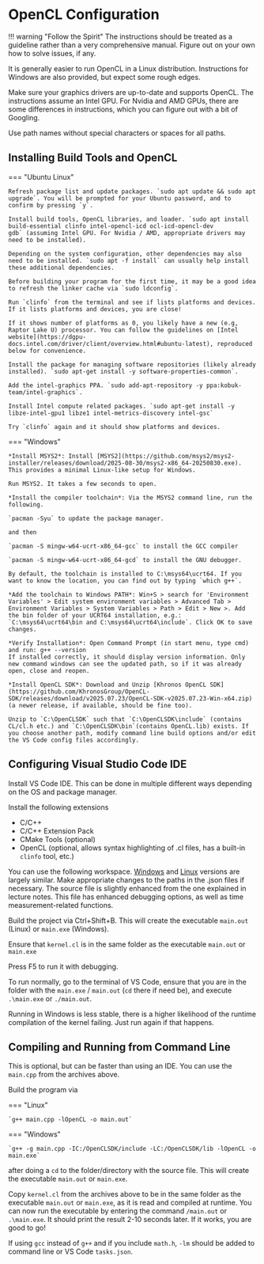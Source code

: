# OpenCL Configuration

!!! warning "Follow the Spirit"
    The instructions should be treated as a guideline rather than a very comprehensive manual. Figure out on your own how to solve issues, if any.

It is generally easier to run OpenCL in a Linux distribution. Instructions for Windows are also provided, but expect some rough edges.

Make sure your graphics drivers are up-to-date and supports OpenCL. The instructions assume an Intel GPU. For Nvidia and AMD GPUs, there are some differences in instructions, which you can figure out with a bit of Googling.

Use path names without special characters or spaces for all paths.

## Installing Build Tools and OpenCL

=== "Ubuntu Linux"

    Refresh package list and update packages. `sudo apt update && sudo apt upgrade`. You will be prompted for your Ubuntu password, and to confirm by pressing `y`.

    Install build tools, OpenCL libraries, and loader. `sudo apt install build-essential clinfo intel-opencl-icd ocl-icd-opencl-dev gdb` (assuming Intel GPU. For Nvidia / AMD, appropriate drivers may need to be installed).
    
    Depending on the system configuration, other dependencies may also need to be installed. `sudo apt -f install` can usually help install these additional dependencies.

    Before building your program for the first time, it may be a good idea to refresh the linker cache via `sudo ldconfig`.

    Run `clinfo` from the terminal and see if lists platforms and devices. If it lists platforms and devices, you are close! 
    
    If it shows number of platforms as 0, you likely have a new (e.g, Raptor Lake U) processor. You can follow the guidelines on [Intel website](https://dgpu-docs.intel.com/driver/client/overview.html#ubuntu-latest), reproduced below for convenience.

    Install the package for managing software repositories (likely already installed). `sudo apt-get install -y software-properties-common`.

    Add the intel-graphics PPA. `sudo add-apt-repository -y ppa:kobuk-team/intel-graphics`.

    Install Intel compute related packages. `sudo apt-get install -y libze-intel-gpu1 libze1 intel-metrics-discovery intel-gsc`

    Try `clinfo` again and it should show platforms and devices.

=== "Windows"

    *Install MSYS2*: Install [MSYS2](https://github.com/msys2/msys2-installer/releases/download/2025-08-30/msys2-x86_64-20250830.exe). This provides a minimal Linux-like setup for Windows.

    Run MSYS2. It takes a few seconds to open.

    *Install the compiler toolchain*: Via the MSYS2 command line, run the following.

    `pacman -Syu` to update the package manager.
    
    and then
    
    `pacman -S mingw-w64-ucrt-x86_64-gcc` to install the GCC compiler
    
    `pacman -S mingw-w64-ucrt-x86_64-gcd` to install the GNU debugger.

    By default, the toolchain is installed to C:\msys64\ucrt64. If you want to know the location, you can find out by typing `which g++`.

    *Add the toolchain to Windows PATH*: Win+S > search for 'Environment Variables' > Edit system environment variables > Advanced Tab > Environment Variables > System Variables > Path > Edit > New >. Add the bin folder of your UCRT64 installation, e.g.: `C:\msys64\ucrt64\bin and C:\msys64\ucrt64\include`. Click OK to save changes.

    *Verify Installation*: Open Command Prompt (in start menu, type cmd) and run: g++ --version
    If installed correctly, it should display version information. Only new command windows can see the updated path, so if it was already open, close and reopen.

    *Install OpenCL SDK*: Download and Unzip [Khronos OpenCL SDK](https://github.com/KhronosGroup/OpenCL-SDK/releases/download/v2025.07.23/OpenCL-SDK-v2025.07.23-Win-x64.zip) (a newer release, if available, should be fine too).

    Unzip to `C:\OpenCLSDK` such that `C:\OpenCLSDK\include` (contains CL/cl.h etc.) and `C:\OpenCLSDK\bin`(contains OpenCL.lib) exists. If you choose another path, modify command line build options and/or edit the VS Code config files accordingly.

## Configuring Visual Studio Code IDE

Install VS Code IDE. This can be done in multiple different ways depending on the OS and package manager.

Install the following extensions

* C/C++
* C/C++ Extension Pack
* CMake Tools (optional)
* OpenCL (optional, allows syntax highlighting of .cl files, has a built-in `clinfo` tool, etc.)

You can use the following workspace. [Windows](../code_templates/Assignment_3/Asst3_OpenCL_Win.zip) and [Linux](../code_templates/Assignment_3/Asst3_OpenCL_Lin.zip) versions are largely similar. Make appropriate changes to the paths in the .json files if necessary. The source file is slightly enhanced from the one explained in lecture notes. This file has enhanced debugging options, as well as time measurement-related functions.

Build the project via Ctrl+Shift+B. This will create the executable `main.out` (Linux) or `main.exe` (Windows).

Ensure that `kernel.cl` is in the same folder as the executable `main.out` or `main.exe`

Press F5 to run it with debugging.

To run normally, go to the terminal of VS Code, ensure that you are in the folder with the `main.exe` / `main.out` (`cd` there if need be), and execute `.\main.exe` or `./main.out`.

Running in Windows is less stable, there is a higher likelihood of the runtime compilation of the kernel failing. Just run again if that happens.

## Compiling and Running from Command Line

This is optional, but can be faster than using an IDE. You can use the `main.cpp` from the archives above.

Build the program via

=== "Linux"

    `g++ main.cpp -lOpenCL -o main.out`

=== "Windows"

    `g++ -g main.cpp -IC:/OpenCLSDK/include -LC:/OpenCLSDK/lib -lOpenCL -o main.exe`

after doing a `cd` to the folder/directory with the source file. This will create the executable `main.out` or `main.exe`.

Copy `kernel.cl` from the archives above to be in the same folder as the executable `main.out` or `main.exe`, as it is read and compiled at runtime. You can now run the executable by entering the command `/main.out` or `.\main.exe`. It should print the result 2-10 seconds later. If it works, you are good to go!

If using `gcc` instead of `g++` and if you include `math.h`, `-lm` should be added to command line or VS Code `tasks.json`.
